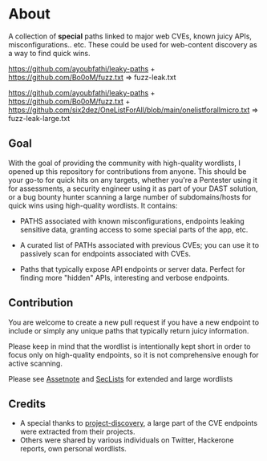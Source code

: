 # About
A collection of **special** paths linked to major web CVEs, known juicy APIs, misconfigurations.. etc. These could be used for web-content discovery as a way to find quick wins.



https://github.com/ayoubfathi/leaky-paths + https://github.com/Bo0oM/fuzz.txt => fuzz-leak.txt


https://github.com/ayoubfathi/leaky-paths + https://github.com/Bo0oM/fuzz.txt + https://github.com/six2dez/OneListForAll/blob/main/onelistforallmicro.txt => fuzz-leak-large.txt


## Goal
With the goal of providing the community with high-quality wordlists, I opened up this repository for contributions from anyone. This should be your go-to for quick hits on any targets, whether you're a Pentester using it for assessments, a security engineer using it as part of your DAST solution, or a bug bounty hunter scanning a large number of subdomains/hosts for quick wins using high-quality wordlists. It contains:

* PATHS associated with known misconfigurations, endpoints leaking sensitive data, granting access to some special parts of the app, etc.

* A curated list of PATHs associated with previous CVEs; you can use it to passively scan for endpoints associated with CVEs.

* Paths that typically expose API endpoints or server data. Perfect for finding more "hidden" APIs, interesting and verbose endpoints.


## Contribution
You are welcome to create a new pull request if you have a new endpoint to include or simply any unique paths that typically return juicy information.

Please keep in mind that the wordlist is intentionally kept short in order to focus only on high-quality endpoints, so it is not comprehensive enough for active scanning.

Please see [Assetnote](https://wordlists.assetnote.io/) and [SecLists](https://github.com/danielmiessler/SecLists/tree/master/Discovery/Web-Content) for extended and large wordlists


## Credits

- A special thanks to [project-discovery](https://github.com/projectdiscovery/), a large part of the CVE endpoints were extracted from their projects. 
- Others were shared by various individuals on Twitter, Hackerone reports, own personal wordlists. 
